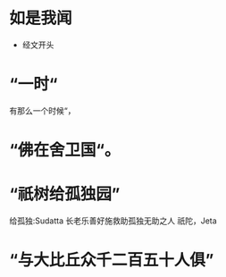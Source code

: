 # 如是我闻
* 经文开头

# “一时“

有那么一个时候“，

# “佛在舍卫国“。

# “祇树给孤独园”

给孤独:Sudatta 长老乐善好施救助孤独无助之人
祇陀，Jeta

# “与大比丘众千二百五十人俱”
